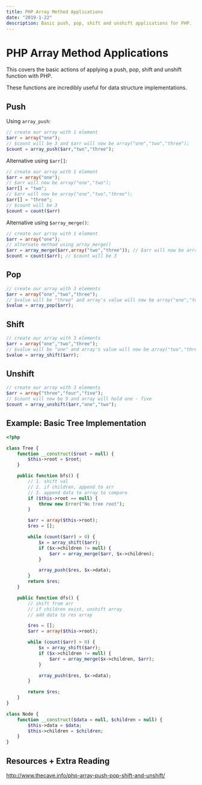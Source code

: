 ```yaml
---
title: PHP Array Method Applications
date: "2019-1-22"
description: Basic push, pop, shift and unshift applications for PHP.
---
```


# PHP Array Method Applications

This covers the basic actions of applying a push, pop, shift and unshift function with PHP.

These functions are incredibly useful for data structure implementations.

## Push

Using `array_push`:

```php
// create our array with 1 element
$arr = array("one");
// $count will be 3 and $arr will now be array("one","two","three");
$count = array_push($arr,"two","three");
```

Alternative using `$arr[]`:

```php
// create our array with 1 element
$arr = array("one");
// $arr will now be array("one","two");
$arr[] = "two";
// $arr will now be array("one","two","three");
$arr[] = "three";
// $count will be 3
$count = count($arr)
```

Alternative using `$array_merge()`:

```php
// create our array with 1 element
$arr = array("one");
// alternate method using array_merge()
$arr = array_merge($arr,array("two","three")); // $arr will now be array("one","two","three");
$count = count($arr); // $count will be 3
```

## Pop

```php
// create our array with 3 elements
$arr = array("one","two","three");
// $value will be "three" and array's value will now be array("one","two");
$value = array_pop($arr);
```

## Shift

```php
// create our array with 3 elements
$arr = array("one","two","three");
// $value will be "one" and array's value will now be array("two","three");
$value = array_shift($arr);
```

## Unshift

```php
// create our array with 3 elements
$arr = array("three","four","five");
// $count will now be 5 and array will hold one - five
$count = array_unshift($arr,"one","two");
```

## Example: Basic Tree Implementation

```php
<?php

class Tree {
    function __construct($root = null) {
        $this->root = $root;
    }

    public function bfs() {
        // 1. shift val
        // 2. if children, append to arr
        // 3. append data to array to compare
        if ($this->root == null) {
            throw new Error("No tree root");
        }

        $arr = array($this->root);
        $res = [];

        while (count($arr) > 0) {
            $x = array_shift($arr);
            if ($x->children != null) {
                $arr = array_merge($arr, $x->children);
            }

            array_push($res, $x->data);
        }
        return $res;
    }

    public function dfs() {
        // shift from arr
        // if children exist, unshift array
        // add data to res array

        $res = [];
        $arr = array($this->root);

        while (count($arr) > 0) {
            $x = array_shift($arr);
            if ($x->children != null) {
                $arr = array_merge($x->children, $arr);
            }

            array_push($res, $x->data);
        }

        return $res;
    }
}

class Node {
    function __construct($data = null, $children = null) {
        $this->data = $data;
        $this->children = $children;
    }
}
```

## Resources + Extra Reading

http://www.thecave.info/php-array-push-pop-shift-and-unshift/
